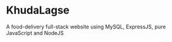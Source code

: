 # KhudaLagse

A food-delivery full-stack website using MySQL, ExpressJS, pure JavaScript and NodeJS
